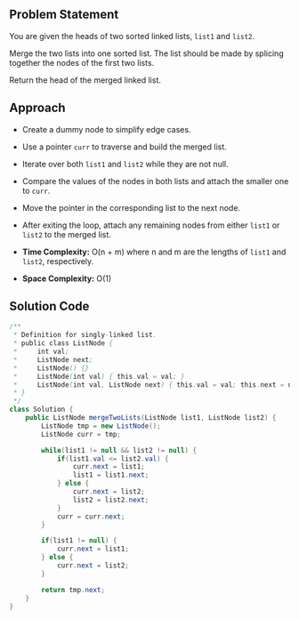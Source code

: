 ## Problem Statement

You are given the heads of two sorted linked lists, `list1` and `list2`. 

Merge the two lists into one sorted list. The list should be made by splicing together the nodes of the first two lists.

Return the head of the merged linked list.

## Approach

- Create a dummy node to simplify edge cases.
- Use a pointer `curr` to traverse and build the merged list.
- Iterate over both `list1` and `list2` while they are not null.
- Compare the values of the nodes in both lists and attach the smaller one to `curr`.
- Move the pointer in the corresponding list to the next node.
- After exiting the loop, attach any remaining nodes from either `list1` or `list2` to the merged list.

- **Time Complexity:** O(n + m) where n and m are the lengths of `list1` and `list2`, respectively.
- **Space Complexity:** O(1)

## Solution Code

```java
/**
 * Definition for singly-linked list.
 * public class ListNode {
 *     int val;
 *     ListNode next;
 *     ListNode() {}
 *     ListNode(int val) { this.val = val; }
 *     ListNode(int val, ListNode next) { this.val = val; this.next = next; }
 * }
 */
class Solution {
    public ListNode mergeTwoLists(ListNode list1, ListNode list2) {
        ListNode tmp = new ListNode();
        ListNode curr = tmp;

        while(list1 != null && list2 != null) {
            if(list1.val <= list2.val) {
                curr.next = list1;
                list1 = list1.next;
            } else {
                curr.next = list2;
                list2 = list2.next;
            }
            curr = curr.next;
        }

        if(list1 != null) {
            curr.next = list1;
        } else {
            curr.next = list2;
        }

        return tmp.next;
    }
}
```
